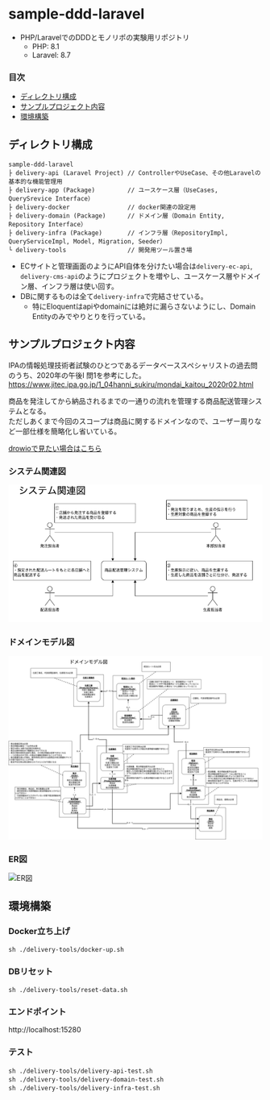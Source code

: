 # sample-ddd-laravel

* PHP/LaravelでのDDDとモノリポの実験用リポジトリ
  * PHP: 8.1
  * Laravel: 8.7

### 目次
- [ディレクトリ構成](#ディレクトリ構成)
- [サンプルプロジェクト内容](#サンプルプロジェクト内容)
- [環境構築](#環境構築)

## ディレクトリ構成

```
sample-ddd-laravel
├ delivery-api (Laravel Project) // ControllerやUseCase、その他Laravelの基本的な機能管理用
├ delivery-app (Package)         // ユースケース層（UseCases, QuerySrevice Interface）
├ delivery-docker                // docker関連の設定用
├ delivery-domain (Package)      // ドメイン層（Domain Entity, Repository Interface）
├ delivery-infra (Package)       // インフラ層（RepositoryImpl, QueryServiceImpl, Model, Migration, Seeder）
└ delivery-tools                 // 開発用ツール置き場
```

* ECサイトと管理画面のようにAPI自体を分けたい場合は`delivery-ec-api`, `delivery-cms-api`のようにプロジェクトを増やし、ユースケース層やドメイン層、インフラ層は使い回す。
* DBに関するものは全て`delivery-infra`で完結させている。
  * 特にEloquentはapiやdomainには絶対に漏らさないようにし、Domain Entityのみでやりとりを行っている。

## サンプルプロジェクト内容

IPAの情報処理技術者試験のひとつであるデータベーススペシャリストの過去問のうち、2020年の午後Ⅰ 問1を参考にした。  
https://www.jitec.ipa.go.jp/1_04hanni_sukiru/mondai_kaitou_2020r02.html

商品を発注してから納品されるまでの一通りの流れを管理する商品配送管理システムとなる。  
ただしあくまで今回のスコープは商品に関するドメインなので、ユーザー周りなど一部仕様を簡略化し省いている。

[drowioで見たい場合はこちら](https://drive.google.com/file/d/1cHRGPJn6886WOA2PSXlC8JonNy_OsSJ7/view?usp=sharing)

### システム関連図
![システム関連図](./docs/images/システム関連図.png)

### ドメインモデル図
![ドメインモデル図](./docs/images/ドメインモデル図.png)

### ER図
![ER図](./docs/images/ER図.png)

## 環境構築

### Docker立ち上げ
`sh ./delivery-tools/docker-up.sh`

### DBリセット
`sh ./delivery-tools/reset-data.sh`

### エンドポイント
http://localhost:15280

### テスト
`sh ./delivery-tools/delivery-api-test.sh`  
`sh ./delivery-tools/delivery-domain-test.sh`  
`sh ./delivery-tools/delivery-infra-test.sh`

